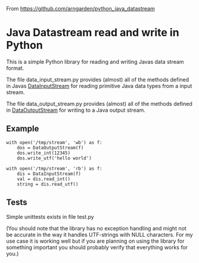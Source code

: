 From https://github.com/arngarden/python_java_datastream

Java Datastream read and write in Python
========================================

This is a simple Python library for reading and writing Javas data stream format.

The file data_input_stream.py provides (almost) all of the methods defined in Javas [DataInputStream](http://docs.oracle.com/javase/7/docs/api/java/io/DataInputStream.html) for reading primitive Java data types from a input stream.

The file data_output_stream.py provides (almost) all of the methods defined in [DataOutputStream](http://docs.oracle.com/javase/7/docs/api/java/io/DataOutputStream.html) for writing to a Java output stream.

Example
-------

    with open('/tmp/stream', 'wb') as f:
        dos = DataOutputStream(f)
        dos.write_int(12345)
        dos.write_utf('hello world')

    with open('/tmp/stream', 'rb') as f:
        dis = DataInputStream(f)
        val = dis.read_int()
        string = dis.read_utf()


Tests
------

Simple unittests exists in file test.py
        
        
(You should note that the library has no exception handling and might not be accurate in the way it handles UTF-strings with NULL characters. For my use case it is working well but if you are planning on using the library for something important you should probably verify that everything works for you.)
